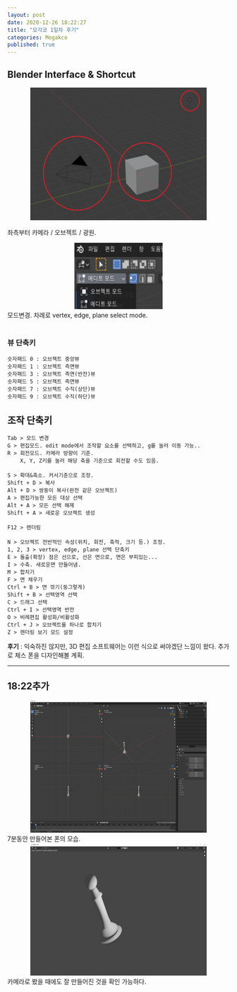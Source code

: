 ```yaml
---
layout: post
date: 2020-12-26 18:22:27
title: "모각코 1일차 후기"
categories: Mogakco
published: true
---
```

## Blender Interface & Shortcut

<center><img src="/assets/images/2020-12-26-15-59-54.png" width="400" height="300" alt="blender workspace"/></center>

좌측부터 카메라 / 오브젝트 / 광원.

<center><img src="/assets/images/2020-12-26%20161931.png" width="200" height="150" alt="blender mode tab"/></center>
모드변경. 차례로 vertex, edge, plane select mode.
<br>
<br>

### 뷰 단축키  

```{.no-highlight}
숫자패드 0 : 오브젝트 중앙뷰
숫자패드 1 : 오브젝트 측면뷰
숫자패드 3 : 오브젝트 측면(반전)뷰
숫자패드 5 : 오브젝트 측면뷰
숫자패드 7 : 오브젝트 수직(상단)뷰
숫자패드 9 : 오브젝트 수직(하단)뷰
```

## 조작 단축키

```{.no-highlight}
Tab > 모드 변경
G > 편집모드. edit mode에서 조작할 요소를 선택하고, g를 눌러 이동 가능..
R > 회전모드. 카메라 방향이 기준.
    X, Y, Z키를 눌러 해당 축을 기준으로 회전할 수도 있음.

S > 확대&축소. 커서기준으로 조정.
Shift + D > 복사
Alt + D > 쌍둥이 복사(완전 같은 오브젝트)
A > 편집가능한 모든 대상 선택
Alt + A > 모든 선택 해제
Shift + A > 새로운 오브젝트 생성

F12 > 렌더링

N > 오브젝트 전반적인 속성(위치, 회전, 축적, 크기 등.) 조정.
1, 2, 3 > vertex, edge, plane 선택 단축키
E > 돌출(확장) 점은 선으로, 선은 면으로, 면은 부피있는...
I > 수축. 새로운면 만들어냄.
M > 합치기
F > 면 채우기
Ctrl + B > 면 깎기(둥그렇게)
Shift + B > 선택영역 선택
C > 드래그 선택
Ctrl + I > 선택영역 반전
O > 비례편집 활성화/비활성화
Ctrl + J > 오브젝트를 하나로 합치기
Z > 렌더링 보기 모드 설정
```

**후기** : 익숙하진 않지만, 3D 편집 소프트웨어는 이런 식으로 써야겠단 느낌이 왔다.
추가로 체스 폰을 디자인해볼 계획.
* * *

## 18:22추가

<center><img src="/assets/images/2020-12-26-18-17-53.png" width="400" height="300" alt="blender pawn"/></center>
7분동안 만들어본 폰의 모습.

<center><img src="/assets/images/2020-12-26-18-20-14.png" width="400" height="300" alt="blender pawn"/></center>
카메라로 봤을 때에도 잘 만들어진 것을 확인 가능하다.
